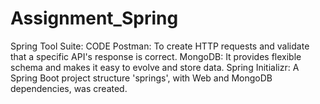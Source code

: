 # Assignment_Spring
Spring Tool Suite: CODE
Postman: To create HTTP requests and validate that a specific API's response is correct.
MongoDB: It provides flexible schema and makes it easy to evolve and store data.
Spring Initializr: A Spring Boot project structure 'springs', with Web and MongoDB dependencies, was created.
